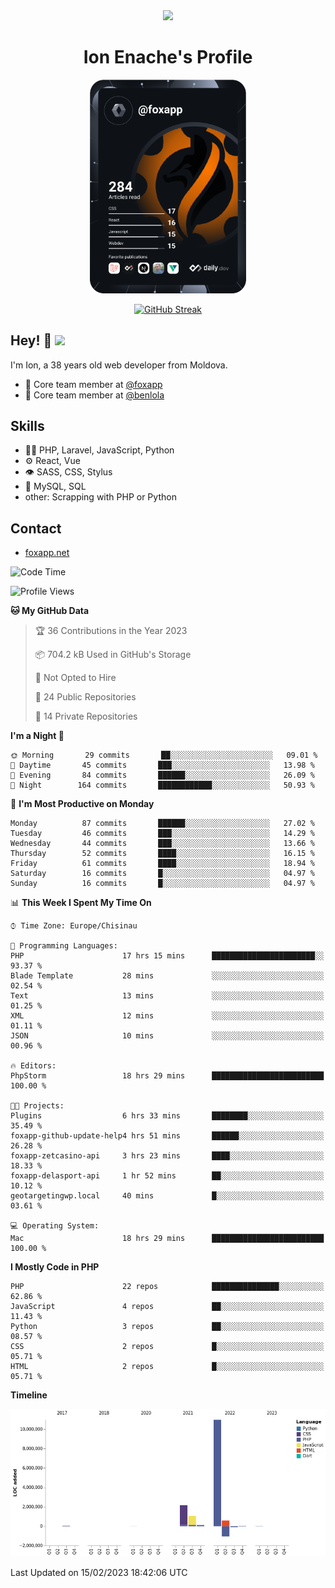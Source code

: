<div id="header" align="center">
  <img src="https://media.giphy.com/media/M9gbBd9nbDrOTu1Mqx/giphy.gif" width="100"/>
	<h1>Ion Enache's Profile</h1>
</div>
<div align="center">
	<a href="https://app.daily.dev/foxapp"><img src="https://github.com/foxapp/foxapp/blob/master/devcard.svg" width="250" alt="Ion Enache's Dev Card"/></a>
</div>


<div align="center">
	
[![GitHub Streak](http://github-readme-streak-stats.herokuapp.com?user=foxapp&hide_border=true&date_format=M%20j%5B%2C%20Y%5D)](https://git.io/streak-stats)
	
</div>


## Hey! 👋 <img src="https://media.giphy.com/media/hvRJCLFzcasrR4ia7z/giphy.gif" width="30px"/>
I'm Ion, a 38 years old web developer from Moldova.


- 👥 Core team member at [@foxapp](https://github.com/foxapp)
- 👥 Core team member at [@benlola](https://github.com/benlola)

## Skills
- 👨‍💻 PHP, Laravel, JavaScript, Python
- ⚙️ React, Vue
- 👁️ SASS, CSS, Stylus
- 💽 MySQL, SQL
- other: Scrapping with PHP or Python

## Contact
- [foxapp.net](https://www.foxapp.net)

<!--START_SECTION:waka-->
![Code Time](http://img.shields.io/badge/Code%20Time-1%2C223%20hrs%2013%20mins-blue)

![Profile Views](http://img.shields.io/badge/Profile%20Views-0-blue)

**🐱 My GitHub Data** 

> 🏆 36 Contributions in the Year 2023
 > 
> 📦 704.2 kB Used in GitHub's Storage 
 > 
> 🚫 Not Opted to Hire
 > 
> 📜 24 Public Repositories 
 > 
> 🔑 14 Private Repositories  
 > 
**I'm a Night 🦉** 

```text
🌞 Morning       29 commits       ██░░░░░░░░░░░░░░░░░░░░░░░   09.01 % 
🌆 Daytime       45 commits       ███░░░░░░░░░░░░░░░░░░░░░░   13.98 % 
🌃 Evening       84 commits       ██████░░░░░░░░░░░░░░░░░░░   26.09 % 
🌙 Night        164 commits       ████████████░░░░░░░░░░░░░   50.93 % 

```
📅 **I'm Most Productive on Monday** 

```text
Monday          87 commits       ██████░░░░░░░░░░░░░░░░░░░   27.02 % 
Tuesday         46 commits       ███░░░░░░░░░░░░░░░░░░░░░░   14.29 % 
Wednesday       44 commits       ███░░░░░░░░░░░░░░░░░░░░░░   13.66 % 
Thursday        52 commits       ████░░░░░░░░░░░░░░░░░░░░░   16.15 % 
Friday          61 commits       ████░░░░░░░░░░░░░░░░░░░░░   18.94 % 
Saturday        16 commits       █░░░░░░░░░░░░░░░░░░░░░░░░   04.97 % 
Sunday          16 commits       █░░░░░░░░░░░░░░░░░░░░░░░░   04.97 % 

```


📊 **This Week I Spent My Time On** 

```text
⌚︎ Time Zone: Europe/Chisinau

💬 Programming Languages: 
PHP                      17 hrs 15 mins      ███████████████████████░░   93.37 % 
Blade Template           28 mins             ░░░░░░░░░░░░░░░░░░░░░░░░░   02.54 % 
Text                     13 mins             ░░░░░░░░░░░░░░░░░░░░░░░░░   01.25 % 
XML                      12 mins             ░░░░░░░░░░░░░░░░░░░░░░░░░   01.11 % 
JSON                     10 mins             ░░░░░░░░░░░░░░░░░░░░░░░░░   00.96 % 

🔥 Editors: 
PhpStorm                 18 hrs 29 mins      █████████████████████████   100.00 % 

🐱‍💻 Projects: 
Plugins                  6 hrs 33 mins       ████████░░░░░░░░░░░░░░░░░   35.49 % 
foxapp-github-update-help4 hrs 51 mins       ██████░░░░░░░░░░░░░░░░░░░   26.28 % 
foxapp-zetcasino-api     3 hrs 23 mins       ████░░░░░░░░░░░░░░░░░░░░░   18.33 % 
foxapp-delasport-api     1 hr 52 mins        ██░░░░░░░░░░░░░░░░░░░░░░░   10.12 % 
geotargetingwp.local     40 mins             █░░░░░░░░░░░░░░░░░░░░░░░░   03.61 % 

💻 Operating System: 
Mac                      18 hrs 29 mins      █████████████████████████   100.00 % 

```

**I Mostly Code in PHP** 

```text
PHP                      22 repos            ███████████████░░░░░░░░░░   62.86 % 
JavaScript               4 repos             ██░░░░░░░░░░░░░░░░░░░░░░░   11.43 % 
Python                   3 repos             ██░░░░░░░░░░░░░░░░░░░░░░░   08.57 % 
CSS                      2 repos             █░░░░░░░░░░░░░░░░░░░░░░░░   05.71 % 
HTML                     2 repos             █░░░░░░░░░░░░░░░░░░░░░░░░   05.71 % 

```


**Timeline**

![Chart not found](https://raw.githubusercontent.com/foxapp/foxapp/master/charts/bar_graph.png) 


 Last Updated on 15/02/2023 18:42:06 UTC
<!--END_SECTION:waka-->
